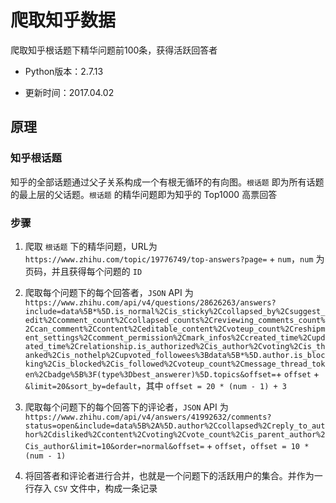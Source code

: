# 爬取知乎数据

爬取知乎根话题下精华问题前100条，获得活跃回答者

* Python版本：2.7.13

* 更新时间：2017.04.02

## 原理

### 知乎根话题

知乎的全部话题通过父子关系构成一个有根无循环的有向图。`根话题` 即为所有话题的最上层的父话题。`根话题` 的精华问题即为知乎的 Top1000 高票回答

### 步骤

1. 爬取 `根话题` 下的精华问题，URL为 `https://www.zhihu.com/topic/19776749/top-answers?page=` + `num`，`num` 为页码，并且获得每个问题的 `ID` 

2. 爬取每个问题下的每个回答者，`JSON` API 为 `https://www.zhihu.com/api/v4/questions/28626263/answers?include=data%5B*%5D.is_normal%2Cis_sticky%2Ccollapsed_by%2Csuggest_edit%2Ccomment_count%2Ccollapsed_counts%2Creviewing_comments_count%2Ccan_comment%2Ccontent%2Ceditable_content%2Cvoteup_count%2Creshipment_settings%2Ccomment_permission%2Cmark_infos%2Ccreated_time%2Cupdated_time%2Crelationship.is_authorized%2Cis_author%2Cvoting%2Cis_thanked%2Cis_nothelp%2Cupvoted_followees%3Bdata%5B*%5D.author.is_blocking%2Cis_blocked%2Cis_followed%2Cvoteup_count%2Cmessage_thread_token%2Cbadge%5B%3F(type%3Dbest_answerer)%5D.topics&offset=`+ `offset` + `&limit=20&sort_by=default`，其中 `offset = 20 * (num - 1) + 3`

3. 爬取每个问题下的每个回答下的评论者，`JSON` API 为 `https://www.zhihu.com/api/v4/answers/41992632/comments?status=open&include=data%5B%2A%5D.author%2Ccollapsed%2Creply_to_author%2Cdisliked%2Ccontent%2Cvoting%2Cvote_count%2Cis_parent_author%2Cis_author&limit=10&order=normal&offset=` + `offset`，`offset = 10 * (num - 1)`

4. 将回答者和评论者进行合并，也就是一个问题下的活跃用户的集合。并作为一行存入 `CSV` 文件中，构成一条记录

